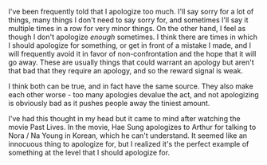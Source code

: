 I've been frequently told that I apologize too much. I'll say sorry for a lot of things, many things I don't need to say sorry for, and sometimes I'll say it multiple times in a row for very minor things. On the other hand, I feel as though I don't apologize *enough* sometimes. I think there are times in which I should apologize for something, or get in front of a mistake I made, and I will frequently avoid it in favor of non-confrontation and the hope that it will go away. These are usually things that could warrant an apology but aren't that bad that they require an apology, and so the reward signal is weak. 

I think both can be true, and in fact have the same source. They also make each other worse - too many apologies devalue the act, and not apologizing is obviously bad as it pushes people away the tiniest amount.

I've had this thought in my head but it came to mind after watching the movie Past Lives. In the movie, Hae Sung apologizes to Arthur for talking to Nora / Na Young in Korean, which he can't understand. It seemed like an innocuous thing to apologize for, but I realized it's the perfect example of something at the level that I should apologize for.
